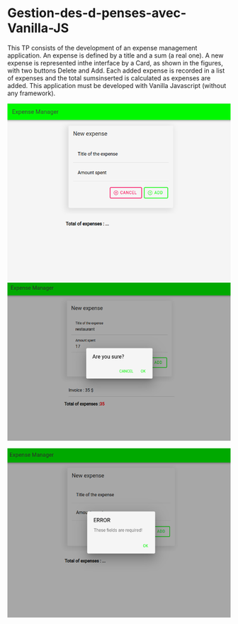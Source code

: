 # Gestion-des-d-penses-avec-Vanilla-JS

This TP consists of the development of an expense management application.
An expense is defined by a title and a sum (a real one).
A new expense is represented inthe interface by a Card, as shown in the figures, with two buttons Delete and Add.
Each added expense is recorded in a list of expenses and the total sumsinserted is calculated as expenses are added.
This application must be developed with Vanilla Javascript (without any framework).


![Image 1](https://github.com/jemai-sameh/Expense-Manager-VanillaJS/blob/main/image1.png) ![Image 2](https://github.com/jemai-sameh/Expense-Manager-VanillaJS/blob/main/image2.png)


![Image 3](https://github.com/jemai-sameh/Expense-Manager-VanillaJS/blob/main/image3.png) 